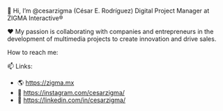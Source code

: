 👋 Hi, I’m @cesarzigma (César E. Rodríguez) 
Digital Project Manager at ZIGMA Interactive® 

❤️ My passion is collaborating with companies 
and entrepreneurs in the development of multimedia
projects to create innovation and drive sales.

How to reach me:

📫 Links:
- 🌎 https://zigma.mx
- 📸 https://instagram.com/cesarzigma/
- 💼 https://linkedin.com/in/cesarzigma/
